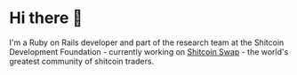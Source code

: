 # Hi there 👋

I'm a Ruby on Rails developer and part of the research team at the Shitcoin Development Foundation - currently working on [Shitcoin Swap](https://www.shitcoinswap.com) - the world's greatest community of shitcoin traders.

